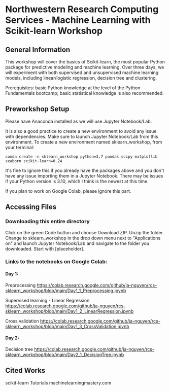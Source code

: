 # Northwestern Research Computing Services - Machine Learning with Scikit-learn Workshop

## General Information
This workshop will cover the basics of Scikit-learn, the most popular Python package for predictive modeling and machine learning. Over three days, we will experiment with both supervised and unsupervised machine learning models, including linear/logistic regression, decision tree and clustering.

Prerequisites: basic Python knowledge at the level of the Python Fundamentals bootcamp; basic statistical knowledge is also recommended.

## Preworkshop Setup
Please have Anaconda installed as we will use Jupyter Notebook/Lab. 

It is also a good practice to create a new environment to avoid any issue with dependencies. Make sure to launch Jupyter Notebook/Lab from this environment. To create a new environment named sklearn_workshop, from your terminal:

```console
conda create -n sklearn_workshop python=3.7 pandas scipy matplotlib seaborn scikit-learn=0.24
```

It's fine to ignore this if you already have the packages above and you don't have any issue importing them in a Jupyter Notebook. There may be issues if your Python version is 3.10, which I think is the newest at this time.  

If you plan to work on Google Colab, please ignore this part.

## Accessing Files
### Downloading this entire directory
Click on the green Code button and choose Download ZIP. Unzip the folder. Change to sklearn_workshop in the drop down menu next to "Applications on"  and launch Jupyter Notebook/Lab and navigate to the folder you downloaded. Start with [placeholder].

### Links to the notebooks on Google Colab:
#### Day 1:

Preprocessing
https://colab.research.google.com/github/ja-nguyen/rcs-sklearn_workshop/blob/main/Day1_1_Preprocessing.ipynb

Supervised learning - Linear Regression
https://colab.research.google.com/github/ja-nguyen/rcs-sklearn_workshop/blob/main/Day1_2_LinearRegression.ipynb

Cross validation
https://colab.research.google.com/github/ja-nguyen/rcs-sklearn_workshop/blob/main/Day1_3_CrossValidation.ipynb

#### Day 2:

Decision tree
https://colab.research.google.com/github/ja-nguyen/rcs-sklearn_workshop/blob/main/Day2_1_DecisionTree.ipynb

## Cited Works
scikit-learn Tutorials
machinelearningmastery.com

